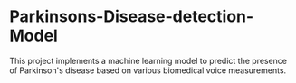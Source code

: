 # Parkinsons-Disease-detection-Model
This project implements a machine learning model to predict the presence of Parkinson's disease based on various biomedical voice measurements.
